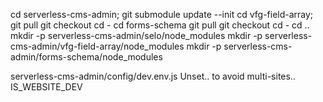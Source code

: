 cd serverless-cms-admin;
git submodule update --init
cd vfg-field-array;
git pull
git checkout
cd -
cd forms-schema
git pull
git checkout
cd -
cd ..
mkdir -p serverless-cms-admin/selo/node_modules
mkdir -p serverless-cms-admin/vfg-field-array/node_modules
mkdir -p serverless-cms-admin/forms-schema/node_modules




serverless-cms-admin/config/dev.env.js
Unset.. to avoid multi-sites..  IS_WEBSITE_DEV
